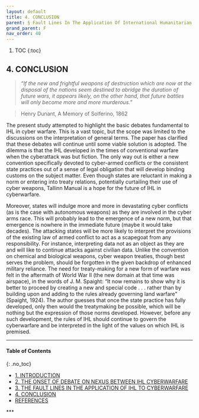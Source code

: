 ```yaml
---
layout: default
title: 4. CONCLUSION
parent: § Fault Lines In The Application Of International Humanitarian Law To Cyberwarfare 
grand_parent: F 
nav_order: 40 
---
```

<style>
.dont-break-out {
  /* These are technically the same, but use both */
  overflow-wrap: break-word;
  word-wrap: break-word;

     -ms-word-break: break-all;
  /* This is the dangerous one in WebKit, as it breaks things wherever */
  word-break: break-all;
  /* Instead use this non-standard one: */
  word-break: break-word;
}

.youtube-container {
    position: relative;
    width: 100%;
    height: 0;
    padding-bottom: 56.25%;
}
.youtube-video {
    position: absolute;
    top: 0;
    left: 0;
    width: 100%;
    height: 100%;
}

</style>

<div class="dont-break-out" markdown="1">

1. TOC
{:toc}

## 4. CONCLUSION
> *“If the new and frightful weapons of destruction which are now at the disposal of the nations seem destined to abridge the duration of future wars, it appears likely, on the other hand, that future battles will only become more and more murderous.”*

> Henry Dunant, A Memory of Solferino, 1862

The present study attempted to highlight the basic debates fundamental to IHL in cyber warfare. This is a vast topic, but the scope was limited to the discussions on the interpretation of general terms. The paper has clarified that these debates will continue until some viable solution is adopted. The dilemma is that the IHL developed in the times of conventional warfare when the cyberattack was but fiction. The only way out is either a new convention specifically devoted to cyber-armed conflicts or the consistent state practices out of a sense of legal obligation that will develop binding customs on the subject matter. Even though states are reluctant in making a norm or entering into treaty relations, potentially curtailing their use of cyber weapons, Tallinn Manual is a hope for the future of IHL in cyberwarfare.

Moreover, states will indulge more and more in devastating cyber conflicts (as is the case with autonomous weapons) as they are involved in the cyber arms race. This will probably lead to the emergence of a new norm, but that emergence is nowhere in the immediate future (maybe it would take decades). The attacking states will be more likely to interpret the provisions of the existing law of armed conflict to act as a scapegoat from any responsibility. For instance, interpreting data not as an object as they are and will like to continue attacks against civilian data. Unlike the convention on chemical and biological weapons, cyber weapon treaties, though best serves the problem, should be forgotten in the given backdrop of enhanced military reliance. The need for treaty-making for a new form of warfare was felt in the aftermath of World War II (the new domain at that time was airspace), in the words of J. M. Spaight: “It now remains to show why it is better to proceed by creating a new and special code . . . rather than by building upon and adding to the rules already governing land warfare" (Spaight, 1924). The author guesses that once the state practice has fully developed, only then would the treatymaking be possible, which will be nothing but the expression of those norms developed. However, before any such development, the rules of IHL should continue to govern the cyberwarfare and be interpreted in the light of the values on which IHL is premised.

***

#### Table of Contents
{: .no_toc}

<ul><li> <a href="/docs/F/Fault-Lines-In-The-Application-Of-International-Humanitarian-Law-To-Cyberwarfare-1/">
1. INTRODUCTION</a></li><li> <a href="/docs/F/Fault-Lines-In-The-Application-Of-International-Humanitarian-Law-To-Cyberwarfare-2/">
2. THE ONSET OF DEBATE ON NEXUS BETWEEN IHL CYBERWARFARE</a></li><li> <a href="/docs/F/Fault-Lines-In-The-Application-Of-International-Humanitarian-Law-To-Cyberwarfare-3/">
3. THE FAULT LINES IN THE APPLICATION OF IHL TO CYBERWARFARE</a></li><li> <a href="/docs/F/Fault-Lines-In-The-Application-Of-International-Humanitarian-Law-To-Cyberwarfare-4/">
4. CONCLUSION</a></li><li> <a href="/docs/F/Fault-Lines-In-The-Application-Of-International-Humanitarian-Law-To-Cyberwarfare-5/">
REFERENCES</a></li></ul>
***

</div>
